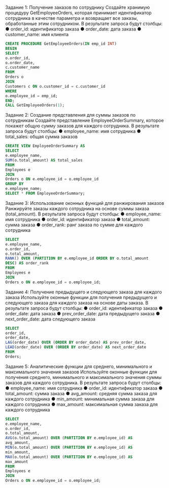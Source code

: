 Задание 1: Получение заказов по сотруднику
Создайте хранимую процедуру GetEmployeeOrders, которая принимает
идентификатор сотрудника в качестве параметра и возвращает все заказы,
обработанные этим сотрудником.
В результате запроса будут столбцы:
● order_id: идентификатор заказа
● order_date: дата заказа
● customer_name: имя клиента

```sql
CREATE PROCEDURE GetEmployeeOrders(IN emp_id INT)
BEGIN
SELECT
o.order_id,
o.order_date,
c.customer_name
FROM
Orders o
JOIN
Customers c ON o.customer_id = c.customer_id
WHERE
o.employee_id = emp_id;
END;
CALL GetEmployeeOrders(1);
```
Задание 2: Создание представления для суммы заказов по сотрудникам
Создайте представление EmployeeOrderSummary, которое покажет общую сумму
заказов для каждого сотрудника.
В результате запроса будут столбцы:
● employee_name: имя сотрудника
● total_sales: общая сумма заказов

```sql
CREATE VIEW EmployeeOrderSummary AS
SELECT
e.employee_name,
SUM(o.total_amount) AS total_sales
FROM
Employees e
JOIN
Orders o ON e.employee_id = o.employee_id
GROUP BY
e.employee_name;
SELECT * FROM EmployeeOrderSummary;
```
Задание 3: Использование оконных функций для ранжирования заказов
Ранжируйте заказы каждого сотрудника на основе суммы заказа (total_amount).
В результате запроса будут столбцы:
● employee_name: имя сотрудника
● order_id: идентификатор заказа
● total_amount: сумма заказа
● order_rank: ранг заказа по сумме для каждого сотрудника

```sql
SELECT
e.employee_name,
o.order_id,
o.total_amount,
RANK() OVER (PARTITION BY e.employee_id ORDER BY o.total_amount
DESC) AS order_rank
FROM
Employees e
JOIN
Orders o ON e.employee_id = o.employee_id;
```
Задание 4: Получение предыдущего и следующего заказа для каждого заказа
Используйте оконные функции для получения предыдущего и следующего заказа для
каждого заказа на основе даты заказа.
В результате запроса будут столбцы:
● order_id: идентификатор заказа
● order_date: дата заказа
● prev_order_date: дата предыдущего заказа
● next_order_date: дата следующего заказа

```sql
SELECT
order_id,
order_date,
LAG(order_date) OVER (ORDER BY order_date) AS prev_order_date,
LEAD(order_date) OVER (ORDER BY order_date) AS next_order_date
FROM
Orders;
```
Задание 5: Аналитические функции для среднего, минимального и
максимального значения заказов
Используйте оконные функции для получения среднего, минимального и
максимального значения суммы заказов для каждого сотрудника.
В результате запроса будут столбцы:
● employee_name: имя сотрудника
● order_id: идентификатор заказа
● total_amount: сумма заказа
● avg_amount: средняя сумма заказа для каждого сотрудника
● min_amount: минимальная сумма заказа для каждого сотрудника
● max_amount: максимальная сумма заказа для каждого сотрудника

```sql
SELECT
e.employee_name,
o.order_id,
o.total_amount,
AVG(o.total_amount) OVER (PARTITION BY e.employee_id) AS
avg_amount,
MIN(o.total_amount) OVER (PARTITION BY e.employee_id) AS
min_amount,
MAX(o.total_amount) OVER (PARTITION BY e.employee_id) AS
max_amount
FROM
Employees e
JOIN
Orders o ON e.employee_id = o.employee_id;
```


